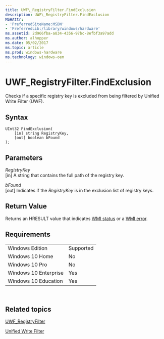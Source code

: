 ```yaml
---
title: UWF\_RegistryFilter.FindExclusion
description: UWF\_RegistryFilter.FindExclusion
MSHAttr:
- 'PreferredSiteName:MSDN'
- 'PreferredLib:/library/windows/hardware'
ms.assetid: 2d966fba-a834-4356-97bc-8efbf3a97add
ms.author: alhopper
ms.date: 05/02/2017
ms.topic: article
ms.prod: windows-hardware
ms.technology: windows-oem
---
```


# UWF\_RegistryFilter.FindExclusion


Checks if a specific registry key is excluded from being filtered by Unified Write Filter (UWF).

## Syntax


``` syntax
UInt32 FindExclusion(
    [in] string RegistryKey,
    [out] boolean bFound
);
```

## Parameters


<a href="" id="registrykey"></a>*RegistryKey*  
\[in\] A string that contains the full path of the registry key.

<a href="" id="bfound"></a>*bFound*  
\[out\] Indicates if the *RegistryKey* is in the exclusion list of registry keys.

## Return Value


Returns an HRESULT value that indicates [WMI status](http://go.microsoft.com/fwlink/p/?LinkID=208318) or a [WMI error](http://go.microsoft.com/fwlink/p/?LinkID=208317).

## Requirements


|                       |           |
|-----------------------|-----------|
| Windows Edition       | Supported |
| Windows 10 Home       | No        |
| Windows 10 Pro        | No        |
| Windows 10 Enterprise | Yes       |
| Windows 10 Education  | Yes       |

 

## Related topics


[UWF\_RegistryFilter](uwf-registryfilter.md)

[Unified Write Filter](unified-write-filter.md)

 

 







